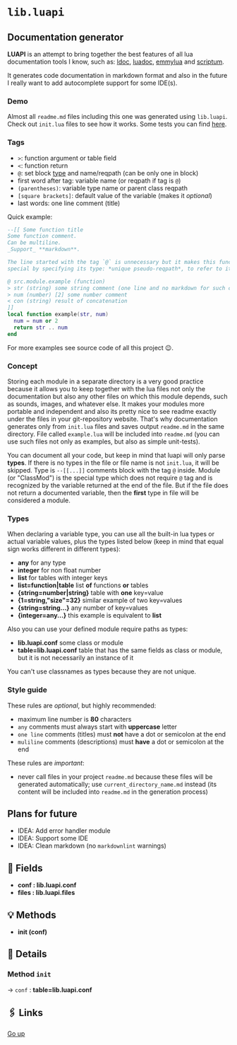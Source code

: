 # `lib.luapi`

## Documentation generator

**LUAPI** is an attempt to bring together the best features of all lua
documentation tools I know, such as: [ldoc][], [luadoc][], [emmylua][] and
[scriptum][].

It generates code documentation in markdown format and also in the future I
really want to add autocomplete support for some IDE(s).

### Demo

Almost all `readme.md` files including this one was generated using `lib.luapi`.
Check out `init.lua` files to see how it works. Some tests you can find
[here](../../etc/luapi_test).

### Tags

- `>`: function argument or table field
- `<`: function return
- `@`: set block [type](#types) and name/reqpath (can be only one in block)
- first word after tag: variable name (or reqpath if tag is `@`)
- `(parentheses)`: variable type name or parent class reqpath
- `[square brackets]`: default value of the variable (makes it _optional_)
- last words: one line comment (title)

Quick example:

```lua
--[[ Some function title
Some function comment.
Can be multiline.
_Support_ **markdown**.

The line started with the tag `@` is unnecessary but it makes this function
special by specifying its type: *unique pseudo-reqpath*, to refer to it later.

@ src.module.example (function)
> str (string) some string comment (one line and no markdown for such comments)
> num (number) [2] some number comment
< con (string) result of concatenation
]]
local function example(str, num)
  num = num or 2
  return str .. num
end
```

For more examples see source code of all this project 😉.

### Concept

Storing each module in a separate directory is a very good practice because it
allows you to keep together with the lua files not only the documentation but
also any other files on which this module depends, such as sounds, images, and
whatever else. It makes your modules more portable and independent and also its
pretty nice to see readme exactly under the files in your git-repository
website. That's why documentation generates only from `init.lua` files and saves
output `readme.md` in the same directory. File called `example.lua` will be
included into `readme.md` (you can use such files not only as examples, but also
as simple unit-tests).

You can document all your code, but keep in mind that luapi will only parse
**types**. If there is no types in the file or file name is not `init.lua`,
it will be skipped. Type is `--[[...]]` comments block with the tag `@` inside.
Module (or "ClassMod") is the special type which does not require `@` tag and
is recognized by the variable returned at the end of the file. But if the file
does not return a documented variable, then the **first** type in file will be
considered a module.

### Types

When declaring a variable type, you can use all the built-in lua types or actual
variable values, plus the types listed below (keep in mind that equal sign works
different in different types):

+ **any** for any type
+ **integer** for non float number
+ **list** for tables with integer keys
+ **list=function|table** list **of** functions **or** tables
+ **{string=number|string}** table with **one** key=value
+ **{1=string,"size"=32}** similar example of two key=values
+ **{string=string...}** any number of key=values
+ **{integer=any...}** this example is equivalent to **list**

Also you can use your defined module require paths as types:

+ **lib.luapi.conf** some class or module
+ **table=lib.luapi.conf** table that has the same fields as class or module,
  but it is not necessarily an instance of it

You can't use classnames as types because they are not unique.

### Style guide

These rules are _optional_, but highly recommended:

+ maximum line number is **80** characters
+ `any` comments must always start with **uppercase** letter
+ `one line` comments (titles) must **not** have a dot or semicolon at the end
+ `muliline` comments (descriptions) must **have** a dot or semicolon at the end

These rules are _important_:

+ never call files in your project `readme.md` because these files will be
  generated automatically; use `current_directory_name.md` instead (its
  content will be included into `readme.md` in the generation process)

[ldoc]: https://stevedonovan.github.io/ldoc/manual/doc.md.html
[luadoc]: https://keplerproject.github.io/luadoc
[scriptum]: https://github.com/charlesmallah/lua-scriptum
[emmylua]: https://github.com/EmmyLua

## Plans for future
+ IDEA: Add error handler module
+ IDEA: Support some IDE
+ IDEA: Clean markdown (no `markdownlint` warnings)

## 📜 Fields

+ **conf : lib.luapi.conf**
+ **files : lib.luapi.files**

## 💡 Methods

+ **init (conf)**

## 🧩 Details

### Method `init`

→ `conf` : **table=lib.luapi.conf**

## 🖇️ Links

[Go up](..)
